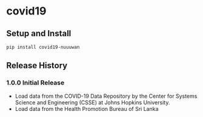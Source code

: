 
# covid19

## Setup and Install

```
pip install covid19-nuuuwan
```

## Release History

### 1.0.0 Initial Release

* Load data from the COVID-19 Data Repository by the Center for Systems Science and Engineering (CSSE) at Johns Hopkins University.
* Load data from the Health Promotion Bureau of Sri Lanka
